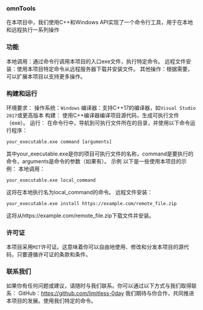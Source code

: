 ### omnTools
在本项目中，我们使用C++和Windows API实现了一个命令行工具，用于在本地和远程执行一系列操作
### 功能
本地调用：通过命令行调用本项目的入口exe文件，执行特定命令。
远程文件安装：使用本项目特定命令从远程服务器下载并安装文件。
其他操作：根据需要，可以扩展本项目以支持更多操作。
### 构建和运行
环境要求：
操作系统：`Windows`
编译器：支持C++17的编译器，如`Visual Studio 2017`或更高版本
构建： 使用C++编译器编译项目源代码，生成可执行文件（exe）。
运行： 在命令行中，导航到可执行文件所在的目录，并使用以下命令运行程序：
```
your_executable.exe command [arguments]
```
其中your_executable.exe是你的项目可执行文件的名称，command是要执行的命令，arguments是命令的参数（如果有）。
示例
以下是一些使用本项目的示例：
本地调用：
```
your_executable.exe local_command
```
这将在本地执行名为local_command的命令。
远程文件安装：
```
your_executable.exe install https://example.com/remote_file.zip
```
这将从https://example.com/remote_file.zip下载文件并安装。
### 许可证
本项目采用`MIT`许可证。这意味着你可以自由地使用、修改和分发本项目的源代码，只要遵循许可证的条款和条件。
### 联系我们
如果你有任何问题或建议，请随时与我们联系。你可以通过以下方式与我们取得联系：
GitHub：https://github.com/limitless-0day
我们期待与你合作，共同推进本项目的发展。使用我们特定的命令。